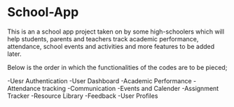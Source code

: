 # School-App
This is an a school app project taken on by some high-schoolers which will help students, parents and teachers track academic performance, attendance, school events and activities and more features to be added later.

Below is the order in which the functionalities of the codes are to be pieced;

-Uesr Authentication
-User Dashboard
-Academic Performance
-Attendance tracking
-Communication
-Events and Calender
-Assignment Tracker
-Resource Library
-Feedback
-User Profiles
